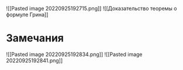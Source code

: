 ![[Pasted image 20220925192715.png]]
![[Доказательство теоремы о формуле Грина]]
# Замечания
![[Pasted image 20220925192834.png]]
![[Pasted image 20220925192841.png]]